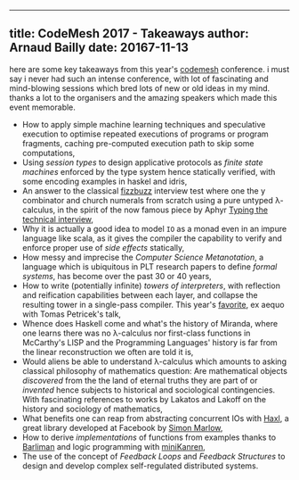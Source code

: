 ------------
title: CodeMesh 2017 - Takeaways
author: Arnaud Bailly
date: 20167-11-13
------------

here are some key takeaways from this year's [codemesh](http://www.codemesh.io/codemesh2017) conference. i must say i never had such an intense conference, with lot of fascinating and mind-blowing sessions which bred lots of new or old ideas in my mind. thanks a lot to the organisers and the amazing speakers which made this event memorable.

* How to apply simple machine learning techniques and speculative execution to optimise repeated executions of programs or program fragments, caching pre-computed execution path to skip some computations,
* Using _session types_ to design applicative protocols as _finite state machines_ enforced by the type system hence statically verified, with some encoding examples in haskel and idris,
* An answer to the classical [fizzbuzz](http://wiki.c2.com/?FizzBuzzTest) interview test where one the y combinator and church numerals from scratch using a pure untyped λ-calculus, in the spirit of the now famous piece by Aphyr [Typing the technical interview](https://aphyr.com/posts/342-typing-the-technical-interview),
* Why it is actually a good idea to model `IO` as a monad even in an impure language like scala, as it gives the compiler the capability to verify and enforce proper use of _side effects_ statically,
* How messy and imprecise the _Computer Science Metanotation_, a language which is ubiquitous in PLT research papers to define _formal systems_, has become over the past 30 or 40 years,
* How to write (potentially infinite) _towers of interpreters_, with reflection and reification capabilities between each layer, and collapse the resulting tower in a single-pass compiler. This year's [favorite](http://lampwww.epfl.ch/~amin/), ex aequo with Tomas Petricek's talk,
* Whence does Haskell come and what's the history of Miranda, where one learns there was no λ-calculus nor first-class functions in McCarthy's LISP and the Programming Languages' history is far from the linear reconstruction we often are told it is,
* Would aliens be able to understand  λ-calculus which amounts to asking classical philosophy of mathematics question: Are mathematical objects _discovered_ from the the land of eternal truths they are part of or _invented_ hence subjects to historical and sociological contingencies. With fascinating references to works by Lakatos and Lakoff on the history and sociology of mathematics,
* What benefits one can reap from abstracting concurrent IOs with [Haxl](https://github.com/facebook/Haxl/), a great library developed at Facebook by [Simon Marlow](http://simonmar.github.io/),
* How to derive _implementations_ of functions from examples thanks to [Barliman](https://github.com/webyrd/Barliman/) and logic programming with [miniKanren](http://minikanren.org/),
* The use of the concept of  _Feedback Loops_ and _Feedback Structures_ to design and develop complex self-regulated distributed systems.
